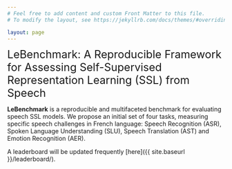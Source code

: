 ```yaml
---
# Feel free to add content and custom Front Matter to this file.
# To modify the layout, see https://jekyllrb.com/docs/themes/#overriding-theme-defaults

layout: page
---
```

<span style="font-size:25px">LeBenchmark: A Reproducible Framework for Assessing Self-Supervised Representation Learning (SSL) from Speech</span>

**LeBenchmark** is a reproducible and multifaceted benchmark for evaluating speech SSL models. We propose an initial set of four tasks, measuring specific speech challenges in French language:  Speech Recognition (ASR), Spoken Language Understanding (SLU), Speech Translation (AST) and  Emotion Recognition (AER).

A leaderboard will be updated frequently [here]({{ site.baseurl }}/leaderboard/).


